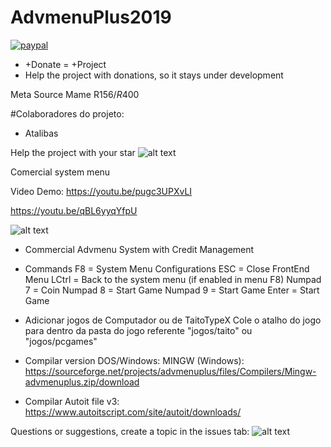 # AdvmenuPlus2019


[![paypal](https://www.paypalobjects.com/en_US/i/btn/btn_donateCC_LG.gif)](https://www.paypal.com/cgi-bin/webscr?cmd=_donations&business=pedro_15boy%40hotmail.com&currency_code=BRL&source=url)

+ +Donate = +Project
+ Help the project with donations, so it stays under development

Meta Source Mame R$156/R$400

  #Colaboradores do projeto:
- Atalibas


Help the project with your star 
![alt text](https://imgur.com/Mrz54Pt.png)



Comercial system menu

Video Demo: https://youtu.be/pugc3UPXvLI

https://youtu.be/qBL6yyqYfpU


![alt text](https://imgur.com/nT59JQ7.png)

+ Commercial Advmenu System with Credit Management

+ Commands
F8       = System Menu Configurations
ESC      = Close FrontEnd Menu
LCtrl    = Back to the system menu (if enabled in menu F8)
Numpad 7 = Coin
Numpad 8 = Start Game 
Numpad 9 = Start Game 
Enter    = Start Game 

+ Adicionar jogos de Computador ou de TaitoTypeX
Cole o atalho do jogo para dentro da pasta do jogo referente "jogos/taito" ou "jogos/pcgames"

+ Compilar version DOS/Windows:
 MINGW (Windows): 
 https://sourceforge.net/projects/advmenuplus/files/Compilers/Mingw-advmenuplus.zip/download
 
 + Compilar Autoit file v3:
 https://www.autoitscript.com/site/autoit/downloads/
 
 
Questions or suggestions, create a topic in the issues tab:
 ![alt text]( https://i.imgur.com/3AxRFuV.png)

